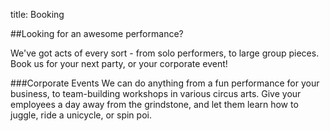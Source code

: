 title: Booking

##Looking for an awesome performance?

We've got acts of every sort - from solo performers, to large group pieces. Book us for your next party, or your corporate event!

###Corporate Events
We can do anything from a fun performance for your business, to team-building workshops in various circus arts. Give your employees a day away from the grindstone, and let them learn how to juggle, ride a unicycle, or spin poi.